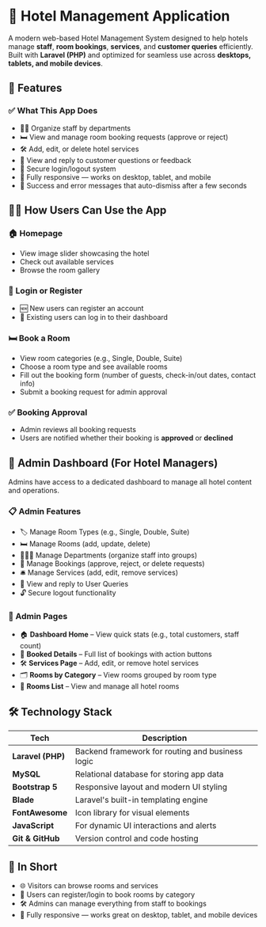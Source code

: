 # 🏨 Hotel Management Application

A modern web-based Hotel Management System designed to help hotels manage **staff**, **room bookings**, **services**, and **customer queries** efficiently.  
Built with **Laravel (PHP)** and optimized for seamless use across **desktops, tablets, and mobile devices**.

## 📌 Features

### ✅ What This App Does

- 🧑‍💼 Organize staff by departments  
- 🛏️ View and manage room booking requests (approve or reject)  
- 🛠️ Add, edit, or delete hotel services  
- 💬 View and reply to customer questions or feedback  
- 🔐 Secure login/logout system  
- 📱 Fully responsive — works on desktop, tablet, and mobile  
- 🔔 Success and error messages that auto-dismiss after a few seconds  

## 🙋‍♂️ How Users Can Use the App

### 🏠 Homepage
- View image slider showcasing the hotel  
- Check out available services  
- Browse the room gallery  

### 🔐 Login or Register
- 🆕 New users can register an account  
- 🔁 Existing users can log in to their dashboard  

### 🛏️ Book a Room
- View room categories (e.g., Single, Double, Suite)  
- Choose a room type and see available rooms  
- Fill out the booking form (number of guests, check-in/out dates, contact info)  
- Submit a booking request for admin approval  

### ✅ Booking Approval
- Admin reviews all booking requests  
- Users are notified whether their booking is **approved** or **declined**

## 🔧 Admin Dashboard (For Hotel Managers)

Admins have access to a dedicated dashboard to manage all hotel content and operations.

### 📋 Admin Features

- 🏷️ Manage Room Types (e.g., Single, Double, Suite)  
- 🛏️ Manage Rooms (add, update, delete)  
- 🧑‍🤝‍🧑 Manage Departments (organize staff into groups)  
- 📆 Manage Bookings (approve, reject, or delete requests)  
- 🛎️ Manage Services (add, edit, remove services)  
- 💬 View and reply to User Queries  
- 🔓 Secure logout functionality  

### 📂 Admin Pages

- 🏠 **Dashboard Home** – View quick stats (e.g., total customers, staff count)  
- 📑 **Booked Details** – Full list of bookings with action buttons  
- 🛠️ **Services Page** – Add, edit, or remove hotel services  
- 🗂️ **Rooms by Category** – View rooms grouped by room type  
- 🧾 **Rooms List** – View and manage all hotel rooms  


## 🛠️ Technology Stack

| Tech           | Description                               |
|----------------|-------------------------------------------|
| **Laravel (PHP)** | Backend framework for routing and business logic |
| **MySQL**         | Relational database for storing app data |
| **Bootstrap 5**   | Responsive layout and modern UI styling |
| **Blade**         | Laravel's built-in templating engine     |
| **FontAwesome**   | Icon library for visual elements          |
| **JavaScript**    | For dynamic UI interactions and alerts   |
| **Git & GitHub**  | Version control and code hosting         |


## 🚀 In Short

- 🌐 Visitors can browse rooms and services  
- 👥 Users can register/login to book rooms by category  
- 🛠️ Admins can manage everything from staff to bookings  
- 📱 Fully responsive — works great on desktop, tablet, and mobile devices  


